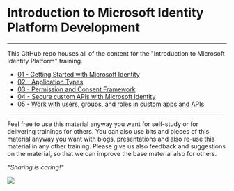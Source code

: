 # Introduction to Microsoft Identity Platform Development

----------

This GitHub repo houses all of the content for the "Introduction to Microsoft Identity Platform" training.

- [01 - Getting Started with Microsoft Identity](01%20Getting%20Started%20Microsoft%20Identity)
- [02 - Application Types](02%20Application%20Types)
- [03 - Permission and Consent Framework](03%20Permission%20and%20Consent%20Framework)
- [04 - Secure custom APIs with Microsoft Identity](./04%20Securing%20custom%20APIs)
- [05 - Work with users, groups, and roles in custom apps and APIs](05%20Users%20Groups%20Roles)

----------

Feel free to use this material anyway you want for self-study or for delivering trainings for others. You can also use bits and pieces of this material anyway you want with blogs, presentations and also re-use this material in any other training. Please give us also feedback and suggestions on the material, so that we can improve the base material also for others.

*"Sharing is caring!"*

<img src="https://telemetry.sharepointpnp.com/TrainingContent/Identity/readme.md" />